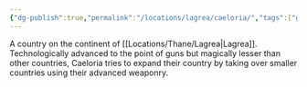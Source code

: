 ```yaml
---
{"dg-publish":true,"permalink":"/locations/lagrea/caeloria/","tags":["gardenEntry"]}
---
```


A country on the continent of [[Locations/Thane/Lagrea\|Lagrea]]. Technologically advanced to the point of guns but magically lesser than other countries, Caeloria tries to expand their country by taking over smaller countries using their advanced weaponry. 